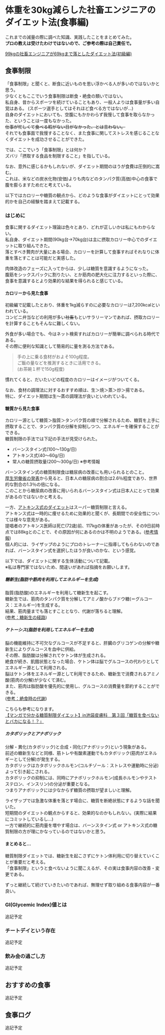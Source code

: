 # 体重を30kg減らした社畜エンジニアのダイエット法(食事編)
これまでの減量の際に調べた知識、実践したことをまとめてみた。  
__プロの教えは受けたわけではないので、ご参考の際は自己責任で。__

[99kgの社畜エンジニアが69kgまで落としたダイエット法(初級編)](https://github.com/dhythm/dietmethod/blob/master/dietmethod.md)

## 食事制限
「食事制限」と聞くと、断食に近いものを思い浮かべる人が多いのではないかと思う。  
少なくともここでいう食事制限は断食・絶食の類いではない。  
私自身、昔からスポーツを続けていることもあり、一般人よりは食事量が多い自覚はある。
(スポーツ選手としてはそれほど食べる方ではないが…)  
自身のダイエットにおいても、空腹にもかかわらず我慢して食事を取らなかった、ということは一度もなかった。  
~~仕事が忙しくて食べる暇がない日がなかった、とは言わない。~~  
それでも食事面で我慢することなく、また食事に関してストレスを感じることなくダイエットを成功させることができた。

では、ここでいう「食事制限」とは何か？  
ズバリ「摂取する食品を制限すること」を指している。

なお、意外に感じるかもしれないが、ダイエット期間のほうが食費は圧倒的に嵩む。  
これは、米などの炭水化物(安価)よりも肉などのタンパク質(高価)中心の食事で腹を膨らますためだと考えている。

以下ではカロリーや糖質の観点から、どのような食事がダイエットにとって効果的かを自己の経験を踏まえて記載する。

### はじめに
食事に関するダイエット理論は色々とあり、どれが正しいかは私にもわからない。  
私自身、ダイエット期間(90kg台→70kg台)は主に摂取カロリー中心でのダイエットに取り組んできた。  
落とすべき贅肉が大量にある場合、カロリーを計算して食事すればそれなりに体重を落とすことは可能だと実感した。  

肉体改造のフェーズに入ってからは、少しは糖質を意識するようになった。  
腹筋をシックスパックに割りたい、とか筋肉の肥大化に注力するといった際に、食事を意識するとより効果的な結果を得られると感じている。

#### カロリーから見た食事
初級編で記載したとおり、体重を1kg減らすのに必要なカロリーは7,200kcalといわれている。  
コンビニ弁当などの利用が多い~~社畜~~もといサラリーマンであれば、摂取カロリーを計算することもそんなに難しくない。

外食が多い場合でも、今はネット検索すればカロリーが簡単に調べられる時代である。  
その際に便利な知識として簡易的に量を測る方法である。  
>手の上に乗る食材がおよそ100g程度。  
>ご飯の量などを推測するときに活用できる。  
>(お茶碗１杯で150g程度)

慣れてくると、だいたいどの程度のカロリーはイメージがついてくる。  

なお、食材の調理法に対するおすすめ順は、生＞焼＞蒸＞炒＞揚である。  
特に、ダイエット期間は生～蒸の調理法が良いといわれている。

#### 糖質から見た食事
カロリー源として糖質＞脂質＞タンパク質の順で分解されるため、糖質を上手に摂取することで、タンパク質の分解を抑制しつつ、エネルギーを確保することができる。  
糖質制限の手法では下記の手法が見受けられた。  

* バーンスタイン式(100～130g/日)
* アトキンス式(40～60g/日)
* 常人の糖質摂取量(200～300g/日)  ※参考情報

バーンスタイン式の糖質制限食は糖尿病の改善にも用いられるとのこと。  
[厚生労働省の発表](http://www.mhlw.go.jp/toukei/saikin/hw/kanja/14/dl/05.pdf)から見ると、日本人の糖尿病の割合は2.6％程度であり、世界的な割合の1.3％の倍になる。  
このことから糖尿病の改善に用いられるバーンスタイン式は日本人にとって効果があるのではないかと考える。  

一方、[アトキンス式のダイエット](https://ja.wikipedia.org/wiki/%E3%82%A2%E3%83%88%E3%82%AD%E3%83%B3%E3%82%B9%E3%83%80%E3%82%A4%E3%82%A8%E3%83%83%E3%83%88)はスーパー糖質制限と言える。  
アトキンス式は一時的に痩せるために効果的と聞くが、長期間での安全性については様々な意見がある。  
提唱者のアトキンス医師は死亡(72歳)前、117kgの体重があったが、その9日前時点では88kgとのことで、その原因が何にあるのかは不明のようである。([参考情報](https://en.wikipedia.org/wiki/Robert_Atkins_%28nutritionist%29))  
個人的には、ライザップのようにプロのトレーナーに指導してもらわないのであれば、バーンスタイン式を選択したほうが良いのかな、という感覚。  

以下では、ダイエットに関する生体活動について記載。  
※私は専門家ではないため、間違いがあれば指摘をお願いします。

##### 糖新生(脂肪や筋肉を利用してエネルギーを生成)  
脂質(脂肪酸)のエネルギーを利用して糖新生を起こす。  
糖新生では、筋肉のタンパク質を分解してアミノ酸からブドウ糖(＝グルコース：エネルギー)を生成する。  
結果、筋肉量までも落とすこととなり、代謝が落ちると理解。  
([参考：糖新生の経路](http://hobab.fc2web.com/sub4-gluconeogenesis.htm))  

##### ケトーシス(脂肪を利用してエネルギーを生成)
脳の機能維持に不可欠なグルコースが不足すると、肝臓のグリコゲンの分解や糖新生によりグルコースを血中に供給。  
その際、脂肪酸は分解されてケトン体が生成される。  
絶食が続き、飢餓状態となった場合、ケトン体は脳でグルコースの代わりとしてエネルギー源として利用される。  
脳はケトン体をエネルギー源として利用できるため、糖新生で消費されるアミノ酸(筋肉の分解)が少なくて済む。  
また、筋肉は脂肪酸を優先的に使用し、グルコースの消費量を節約することができる。  
([参考：絶食時の代謝](http://hobab.fc2web.com/sub4-zesshoku.htm))  

こちらも参考になります。  
[【マンガで分かる糖質制限ダイエット】in池袋皮膚科　第３回「糖質を食べないとバカになる！？」](http://yubt.net/man/134.html)  

##### カタボリックとアナボリック
分解・異化(カタボリック)と合成・同化(アナボリック)という現象がある。  
前述の糖新生などと同様、筋トレや有酸素運動でもカタボリック(筋肉がエネルギーとして分解)が発生する。  
カタボリックはカタボリックホルモン(コルチゾール：ストレスや運動時に分泌)よって引き起こされる。  
カタボリックの抑制には、同時にアナボリックホルモン(成長ホルモンやテストステロン、インスリン)の分泌が重要となる。  
つまりアナボリックには少なからず糖質の摂取が望ましいと理解。  

ライザップでは急激な体重を落とす場合に、糖質を断絶状態にするような話を聞いた。  
短期間のダイエットの観点からすると、効果的なのかもしれない。(実際に結果にコミットしているし…)  
一方で継続的に筋肉量を増やす場合は、バーンスタイン式 or アトキンス式の糖質制限の方が理にかなっているのではないかと思う。  

#### まとめると…
糖質制限ダイエットでは、糖新生を起こさずにケトン体利用に切り替えていくことが重要だと考える。  
「食事制限」というと食べないように聞こえるが、その実は食事内容の改善・変更である。  

ずっと継続して続けていきたいのであれば、無理せず取り組める食事内容が一番良い。

### GI(Glycemic Index)値とは
追記予定

### チートデイという存在
追記予定

### 飲み会の過ごし方
追記予定

## おすすめの食事
追記予定

## 食事ログ
追記予定
